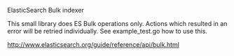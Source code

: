 ElasticSearch Bulk indexer

This small library does ES Bulk operations only. Actions which resulted in an error will be retried individually. See example_test.go how to use this.

http://www.elasticsearch.org/guide/reference/api/bulk.html
